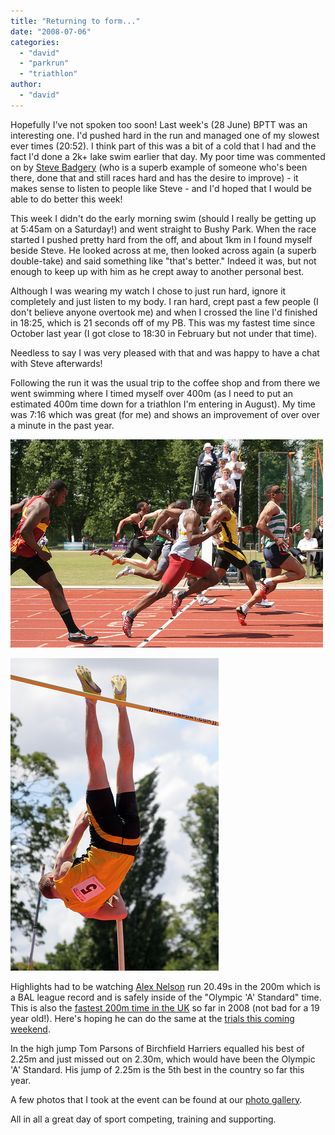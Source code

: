 ```yaml
---
title: "Returning to form..."
date: "2008-07-06"
categories: 
  - "david"
  - "parkrun"
  - "triathlon"
author: 
  - "david"
---
```


Hopefully I've not spoken too soon! Last week's (28 June) BPTT was an interesting one. I'd pushed hard in the run and managed one of my slowest ever times (20:52). I think part of this was a bit of a cold that I had and the fact I'd done a 2k+ lake swim earlier that day. My poor time was commented on by [Steve Badgery](http://www.athleticsdata.com/athletes/profile.aspx?athleteid=8797) (who is a superb example of someone who's been there, done that and still races hard and has the desire to improve) - it makes sense to listen to people like Steve - and I'd hoped that I would be able to do better this week!

This week I didn't do the early morning swim (should I really be getting up at 5:45am on a Saturday!) and went straight to Bushy Park. When the race started I pushed pretty hard from the off, and about 1km in I found myself beside Steve. He looked across at me, then looked across again (a superb double-take) and said something like "that's better." Indeed it was, but not enough to keep up with him as he crept away to another personal best.

Although I was wearing my watch I chose to just run hard, ignore it completely and just listen to my body. I ran hard, crept past a few people (I don't believe anyone overtook me) and when I crossed the line I'd finished in 18:25, which is 21 seconds off of my PB. This was my fastest time since October last year (I got close to 18:30 in February but not under that time).

Needless to say I was very pleased with that and was happy to have a chat with Steve afterwards!

Following the run it was the usual trip to the coffee shop and from there we went swimming where I timed myself over 400m (as I need to put an estimated 400m time down for a triathlon I'm entering in August). My time was 7:16 which was great (for me) and shows an improvement of over over a minute in the past year.

![](/images/2008/2008-07-05-bal_league_1.jpg)

![](/images/2008/2008-07-05-bal_league_2.jpg)

Highlights had to be watching [Alex Nelson](http://www.athleticsdata.com/athletes/profile.aspx?athleteid=26978) run 20.49s in the 200m which is a BAL league record and is safely inside of the "Olympic 'A' Standard" time. This is also the [fastest 200m time in the UK](http://www.powerof10.info/default.asp?page=66667639483D6A30&rrwhat=4460546464649E4B5C288829C82A40205C6442245C446814883CCA2A) so far in 2008 (not bad for a 19 year old!). Here's hoping he can do the same at the [trials this coming weekend](http://www.ukathletics.net/uka-major-events/birmingham/).

In the high jump Tom Parsons of Birchfield Harriers equalled his best of 2.25m and just missed out on 2.30m, which would have been the Olympic 'A' Standard. His jump of 2.25m is the 5th best in the country so far this year.

A few photos that I took at the event can be found at our [photo gallery](http://www.sharonrowe.co.uk/photos/2008/72157605991479884/).

All in all a great day of sport competing, training and supporting.

